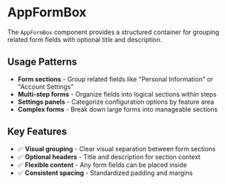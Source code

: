 # AppFormBox

The `AppFormBox` component provides a structured container for grouping related form fields with optional title and description.

## Usage Patterns

- **Form sections** - Group related fields like "Personal Information" or "Account Settings"
- **Multi-step forms** - Organize fields into logical sections within steps
- **Settings panels** - Categorize configuration options by feature area
- **Complex forms** - Break down large forms into manageable sections

## Key Features

- ✅ **Visual grouping** - Clear visual separation between form sections
- ✅ **Optional headers** - Title and description for section context
- ✅ **Flexible content** - Any form fields can be placed inside
- ✅ **Consistent spacing** - Standardized padding and margins 
